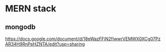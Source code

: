 # MERN stack

## mongodb
https://docs.google.com/document/d/18eWazFFjN2fiwwrVEMWX0XCg07PzAR34H9RnPeHZNTA/edit?usp=sharing
